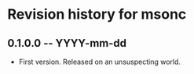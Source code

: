 # Revision history for msonc

## 0.1.0.0  -- YYYY-mm-dd

* First version. Released on an unsuspecting world.
